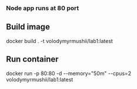 ### Node app runs at 80 port

## Build image

docker build . -t volodymyrmushii/lab1:latest

## Run container

docker run -p 80:80 -d --memory="50m" --cpus=2 volodymyrmushii/lab1:latest
